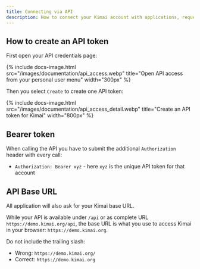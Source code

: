 ```yaml
---
title: Connecting via API
description: How to connect your Kimai account with applications, requesting your API token and how to use it.
---
```


## How to create an API token

First open your API credentials page:

{% include docs-image.html src="/images/documentation/api_access.webp" title="Open API access from your personal user menu" width="300px" %}

Then you select `Create` to create one API token:

{% include docs-image.html src="/images/documentation/api_access_detail.webp" title="Create an API token for Kimai" width="800px" %}

## Bearer token
 
When calling the API you have to submit the additional `Authorization` header with every call:

- `Authorization: Bearer xyz` - here `xyz` is the unique API token for that account

## API Base URL

All application will also ask for your Kimai base URL.

While your API is available under `/api` or as complete URL `https://demo.kimai.org/api`, 
the base URL is what you use to access Kimai in your browser: `https://demo.kimai.org`.

Do not include the trailing slash:

- Wrong: `https://demo.kimai.org/`
- Correct: `https://demo.kimai.org`


